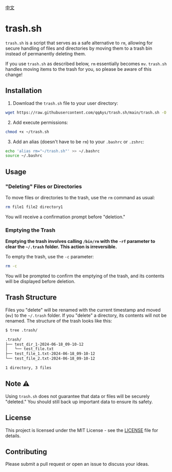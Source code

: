 [中文](./README.zh-CN.md)

# trash.sh
`trash.sh` is a script that serves as a safe alternative to `rm`, allowing for secure handling of files and directories by moving them to a trash bin instead of permanently deleting them.

If you use `trash.sh` as described below, `rm` essentially becomes `mv`. `trash.sh` handles moving items to the trash for you, so please be aware of this change!

## Installation

1. Download the `trash.sh` file to your user directory:
```bash
wget https://raw.githubusercontent.com/qqAys/trash.sh/main/trash.sh -O ~/trash.sh
```

2. Add execute permissions:
```bash
chmod +x ~/trash.sh
```

3. Add an alias (doesn't have to be `rm`) to your `.bashrc` or `.zshrc`:
```bash
echo 'alias rm="~/trash.sh"' >> ~/.bashrc
source ~/.bashrc
```

## Usage
### "Deleting" Files or Directories
To move files or directories to the trash, use the `rm` command as usual:

```bash
rm file1 file2 directory1
```

You will receive a confirmation prompt before "deletion."


### Emptying the Trash

**Emptying the trash involves calling `/bin/rm` with the `-rf` parameter to clear the `~/.trash` folder. This action is irreversible.**

To empty the trash, use the `-c` parameter:

```bash
rm -c
```
You will be prompted to confirm the emptying of the trash, and its contents will be displayed before deletion.

## Trash Structure
Files you "delete" will be renamed with the current timestamp and moved (`mv`) to the `~/.trash` folder. If you "delete" a directory, its contents will not be renamed. The structure of the trash looks like this:

```bash
$ tree .trash/

.trash/
├── test_dir_1-2024-06-18_09-10-12
│   └── test_file.txt
├── test_file_1.txt-2024-06-18_09-10-12
└── test_file_2.txt-2024-06-18_09-10-12

1 directory, 3 files
```

## Note ⚠️
Using `trash.sh` does not guarantee that data or files will be securely "deleted." You should still back up important data to ensure its safety.

## License
This project is licensed under the MIT License - see the [LICENSE](./LICENSE) file for details.

## Contributing
Please submit a pull request or open an issue to discuss your ideas.
